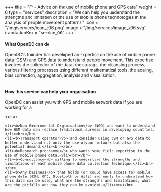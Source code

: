 +++
title = "Fr - Advice on the use of mobile phone and GPS data"
weight = 6
type = "services"
description = "We can help you understand the strengths and limitation of the use of mobile phone technologies in the analysis of people movement patterns."
icon = "/img/services/icon_s06.png"
image = "/img/services/image_s06.svg"
translationKey = "service_06"
+++

#### What OpenDC can do
OpenDC's founder has developed an expertise on the use of mobile phone data (GSM) and GPS data to understand people movement. This expertise involves the collection of the data, the storage, the cleansing process, various filtering processes using different mathematical tools, the acaling, bias correction, aggregation, analysis and visualisation.
<br></br>

#### How this service can help your organisation
OpenDC can assist you with GPS and mobile network data if you are working for a

<ul.a>

	<li><b>Non Governmental Organisation</b> (NGO) and want to understand how GSM data can replace traditional surveys in developing countries.</li><br></br>
	<li><b>Transport operator</b> and consider using GSM or GPS data to better understand not only the use ofyour network but also the potential demand.</li><br></br>
	<li><b>Research programme</b> who wants some field expertise in the use of mobile phone data.</li><br></br>
	<li><b>Consultancy</b> willing to understand the strengths and limitations of each mobile phone data collection technique.</li><br></br>
	<li><b>Any business</b> that holds (or could have access to) mobile phone data (GSM, GPS, Bluetooth or Wifi) and wants to understand how this data can be used, what are the strangths and limitations, what are the pitfalls and how they can be avoided.</li><br></br>
</ul>
